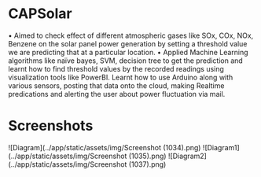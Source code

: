 # CAPSolar
• Aimed to check effect of different atmospheric gases like SOx, COx, NOx, Benzene on the solar panel power generation by setting a threshold value we are predicting that at a particular location.
• Applied Machine Learning algorithms like naïve bayes, SVM, decision tree to get the prediction and learnt how to find threshold values by the recorded readings using visualization tools like PowerBI. Learnt how to use Arduino along with various sensors, posting that data onto the cloud, making Realtime predications and alerting the user about power fluctuation via mail.

# Screenshots
![Diagram](../app/static/assets/img/Screenshot (1034).png)
![Diagram1](../app/static/assets/img/Screenshot (1035).png)
![Diagram2](../app/static/assets/img/Screenshot (1037).png)

